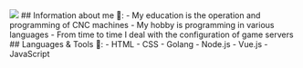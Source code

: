 <img src="https://github-readme-stats.vercel.app/api?username=3ACE-code&&show_icons=true&theme=ayu-mirage&hide=issues&custom_title=Hi I'm 3ACE-code "/>
## Information about me 👋:
- My education is the operation and programming of CNC machines
- My hobby is programming in various languages
- From time to time I deal with the configuration of game servers
## Languages & Tools 🧰:
- HTML
- CSS
- Golang
- Node.js
- Vue.js
- JavaScript
